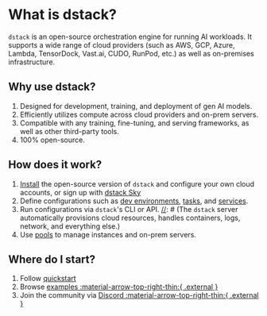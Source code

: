 # What is dstack?

`dstack` is an open-source orchestration engine for running AI workloads. It supports a wide range of cloud providers (such as AWS, GCP, Azure,
Lambda, TensorDock, Vast.ai, CUDO, RunPod, etc.) as well as on-premises infrastructure.

## Why use dstack?

1. Designed for development, training, and deployment of gen AI models.
2. Efficiently utilizes compute across cloud providers and on-prem servers.
3. Compatible with any training, fine-tuning, and serving frameworks, as well as other third-party tools.
4. 100% open-source.

## How does it work?

1. [Install](installation/index.md) the open-source version of `dstack` and configure your own cloud accounts, or sign up with [dstack Sky](https://sky.dstack.ai) 
2. Define configurations such as [dev environments](concepts/dev-environments.md), [tasks](concepts/tasks.md), 
   and [services](concepts/services.md).
3. Run configurations via `dstack`'s CLI or API.
[//]: # (The `dstack` server automatically provisions cloud resources, handles containers, logs, network, and everything else.)
4. Use [pools](concepts/pools.md) to manage instances and on-prem servers.

[//]: # (### Coming soon)

[//]: # (1. Multi-node tasks)
[//]: # (2. Auto-scalable services)
[//]: # (3. Integration with Kubernetes)

## Where do I start?

1. Follow [quickstart](quickstart.md)
2. Browse [examples :material-arrow-top-right-thin:{ .external }](https://github.com/dstackai/dstack/blob/master/examples/README.md)
3. Join the community via [Discord :material-arrow-top-right-thin:{ .external }](https://discord.gg/u8SmfwPpMd)